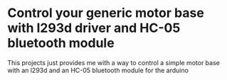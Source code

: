 # Control your generic motor base with l293d driver and HC-05 bluetooth module
This projects just provides me with a way to control a simple motor base with an l293d and an HC-05 bluetooth module for the arduino
